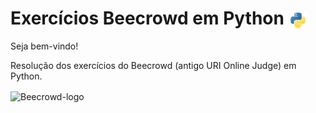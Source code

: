 # Exercícios Beecrowd em Python <img src="https://raw.githubusercontent.com/devicons/devicon/master/icons/python/python-original.svg" alt="Andrew-Python" align="center" height="30" width="30">

Seja bem-vindo!

Resolução dos exercícios do Beecrowd (antigo URI Online Judge) em Python.

<img src="https://beecrowd.io/wp-content/uploads/2021/08/beecrowd__roxoHorClean-small-PNG-1.png" alt="Beecrowd-logo" height="50" width="200" align="center">
